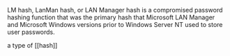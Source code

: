 LM hash, LanMan hash, or LAN Manager hash is a compromised password hashing function that was the primary hash that Microsoft LAN Manager and Microsoft Windows versions prior to Windows Server NT used to store user passwords.

a type of [[hash]]